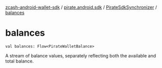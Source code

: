[zcash-android-wallet-sdk](../../index.md) / [pirate.android.sdk](../index.md) / [PirateSdkSynchronizer](index.md) / [balances](./balances.md)

# balances

`val balances: Flow<PirateWalletBalance>`

A stream of balance values, separately reflecting both the available and total balance.

